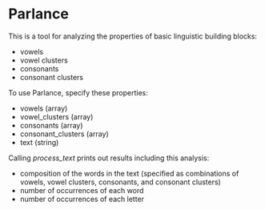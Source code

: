 Parlance
========

This is a tool for analyzing the properties of basic linguistic building blocks:
- vowels
- vowel clusters
- consonants
- consonant clusters

To use Parlance, specify these properties:
- vowels (array)
- vowel_clusters (array)
- consonants (array)
- consonant_clusters (array)
- text (string)

Calling _process_text_ prints out results including this analysis:
- composition of the words in the text (specified as combinations of vowels, vowel clusters, consonants, and consonant clusters)
- number of occurrences of each word
- number of occurrences of each letter
